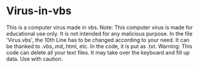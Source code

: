 # Virus-in-vbs
This is a computer virus made in vbs.
Note: This computer virus is made for educational use only. It is not intended for any malicious purpose.
In the file 'Virus.vbs', the 10th Line has to be changed according to your need. It can be thanked to .vbs,.md,.html, etc. In the code, it is put as .txt.
Warning: This code can delete all your text files. It may take over the keyboard and fill up data. Use with caution.


